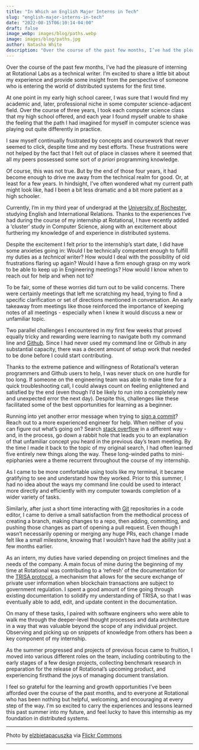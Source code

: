 ```yaml
---
title: "In Which an English Major Interns in Tech"
slug: "english-major-interns-in-tech"
date: "2022-08-15T06:10:14-04:00"
draft: false
image_webp: images/blog/paths.webp
image: images/blog/paths.jpg
author: Natasha White
description: "Over the course of the past few months, I’ve had the pleasure of interning at Rotational as a technical writer. I’m excited to share a little bit about my experience and provide some insight from the perspective of someone who is entering the world of distributed systems for the first time."
---
```


Over the course of the past few months, I’ve had the pleasure of interning at Rotational Labs as a technical writer. I’m excited to share a little bit about my experience and provide some insight from the perspective of someone who is entering the world of distributed systems for the first time.

<!--more-->

At one point in my early high school career, I was sure that I would find my academic and, later, professional niche in some computer science-adjacent field. Over the course of three years, I took each computer science class that my high school offered, and each year I found myself unable to shake the feeling that the path I had imagined for myself in computer science was playing out quite differently in practice.

I saw myself continually frustrated by concepts and coursework that never seemed to click, despite time and my best efforts. These frustrations were not helped by the fact that I felt out of place in classes where it seemed that all my peers possessed some sort of *a priori* programming knowledge.

Of course, this was not true. But by the end of those four years, it had become enough to drive me away from the technical realm for good. Or, at least for a few years. In hindsight, I’ve often wondered what my current path might look like, had I been a bit less dramatic and a bit more patient as a high schooler.

Currently, I’m in my third year of undergrad at the [University of Rochester](https://www.rochester.edu/), studying English and International Relations. Thanks to the experiences I’ve had during the course of my internship at Rotational, I have recently added a ‘cluster’ study in Computer Science, along with an excitement about furthering my knowledge of and experience in distributed systems.

Despite the excitement I felt prior to the internship’s start date, I did have some anxieties going in: Would I be technically competent enough to fulfill my duties as a *technical* writer? How would I deal with the possibility of old frustrations flaring up again? Would I have a firm enough grasp on my work to be able to keep up in Engineering meetings? How would I know when to reach out for help and when not to?

To be fair, some of these worries did turn out to be valid concerns. There were certainly meetings that left me scratching my head, trying to find a specific clarification or set of directions mentioned in conversation. An early takeaway from meetings like those reinforced the importance of keeping notes of all meetings - especially when I knew it would discuss a new or unfamiliar topic.

Two parallel challenges I encountered in my first few weeks that proved equally tricky and rewarding were learning to navigate both my command line and [Github](https://github.com/). Since I had never used my command line or Github in any substantial capacity, there was a decent amount of setup work that needed to be done before I could start contributing.

Thanks to the extreme patience and willingness of Rotational’s veteran programmers and Github users to help, I was never stuck on one hurdle for too long. If someone on the engineering team was able to make time for a quick troubleshooting call, I could always count on feeling enlightened and satisfied by the end (even though I’d be likely to run into a completely new and unexpected error the next day). Despite this, challenges like these facilitated some of the best opportunities for learning as a beginner.

Running into yet another error message when trying to [sign a commit](https://docs.github.com/en/authentication/managing-commit-signature-verification/signing-commits)? Reach out to a more experienced engineer for help. When neither of you can figure out what’s going on? Search [stack overflow](https://stackoverflow.com/) in a different way - and, in the process, go down a rabbit hole that leads you to an explanation of that unfamiliar concept you heard in the previous day’s team meeting. By the time I made it back to the topic of my original search, I had often learned five entirely new things along the way.  These long-winded paths to mini-epiphanies were a theme recurrent throughout the course of my internship.

As I came to be more comfortable using tools like my terminal, it became gratifying to see and understand how they worked. Prior to this summer, I had no idea about the ways my command line could be used to interact more directly and efficiently with my computer towards completion of a wider variety of tasks.

Similarly, after just a short time interacting with [Git](https://git-scm.com/) repositories in a code editor, I came to derive a small satisfaction from the methodical process of creating a branch, making changes to a repo, then adding, committing, and pushing those changes as part of opening a pull request. Even though I wasn’t necessarily opening or merging any huge PRs, each change I made felt like a small milestone, knowing that I wouldn’t have had the ability just a few months earlier.

As an intern, my duties have varied depending on project timelines and the needs of the company. A main focus of mine during the beginning of my time at Rotational was contributing to a ‘refresh’ of the documentation for the [TRISA protocol](https://trisa.dev/), a mechanism that allows for the secure exchange of private user information when blockchain transactions are subject to government regulation. I spent a good amount of time going through existing documentation to solidify my understanding of TRISA, so that I was eventually able to add, edit, and update content in the documentation.

On many of these tasks, I paired with software engineers who were able to walk me through the deeper-level thought processes and data architecture in a way that was valuable beyond the scope of any individual project. Observing and picking up on snippets of knowledge from others has been a key component of my internship.

As the summer progressed and projects of previous focus came to fruition, I moved into various different roles on the team, including contributing to the early stages of a few design projects, collecting benchmark research in preparation for the release of Rotational’s upcoming product, and experiencing firsthand the joys of managing document translation.

I feel so grateful for the learning and growth opportunities I’ve been afforded over the course of the past months, and to everyone at Rotational who has been nothing but helpful, welcoming, and encouraging at every step of the way. I’m so excited to carry the experiences and lessons learned this past summer into my future, and feel lucky to have this internship as my foundation in distributed systems.


***

Photo by [elzbietapacuszka](https://www.flickr.com/people/192219560@N03/) via [Flickr Commons](https://www.flickr.com/photos/192219560@N03/)

***
